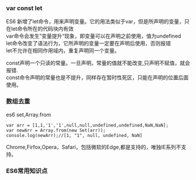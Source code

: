 ### var const let
ES6 新增了let命令，用来声明变量。它的用法类似于var，但是所声明的变量，只在let命令所在的代码块内有效  
var命令会发生”变量提升“现象，即变量可以在声明之前使用，值为undefined  
let命令改变了语法行为，它所声明的变量一定要在声明后使用，否则报错  
let不允许在相同作用域内，重复声明同一个变量。  

const声明一个只读的常量。一旦声明，常量的值就不能改变,只声明不赋值，就会报错.  
const命令声明的常量也是不提升，同样存在暂时性死区，只能在声明的位置后面使用。

### 数组去重
es6 set,Array.from

    var arr = [1,1,'1','1',null,null,undefined,undefined,NaN,NaN];
    var newArr = Array.from(new Set(arr));
    console.log(newArr);//[1, "1", null, undefined, NaN]
    
Chrome,Firfox,Opera，Safari，包括微软的Edge,都是支持的，唯独IE系列不支持。

### ES6常用知识点
